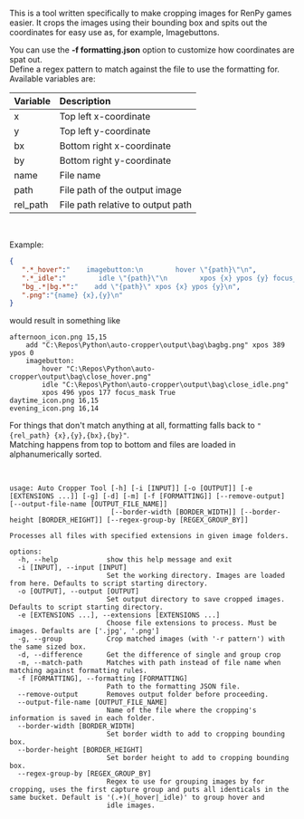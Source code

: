 This is a tool written specifically to make cropping images for RenPy games easier. It crops the images using their bounding box and spits out the coordinates for easy use as, for example, Imagebuttons.

You can use the __-f formatting.json__ option to customize how coordinates are spat out.<br>
Define a regex pattern to match against the file to use the formatting for. Available variables are:

| Variable | Description |
| :-- | :-- |
| x | Top left x-coordinate |
| y | Top left y-coordinate |
| bx | Bottom right x-coordinate |
| by | Bottom right y-coordinate |
| name | File name |
| path | File path of the output image |
| rel_path | File path relative to output path |

<br>

Example:

```json
{
   ".*_hover":"    imagebutton:\n        hover \"{path}\"\n",
   ".*_idle":"        idle \"{path}\"\n        xpos {x} ypos {y} focus_mask True\n",
   "bg_.*|bg.*":"    add \"{path}\" xpos {x} ypos {y}\n",
   ".png":"{name} {x},{y}\n"
}
```

would result in something like

```
afternoon_icon.png 15,15
    add "C:\Repos\Python\auto-cropper\output\bag\bagbg.png" xpos 389 ypos 0
    imagebutton:
        hover "C:\Repos\Python\auto-cropper\output\bag\close_hover.png"
        idle "C:\Repos\Python\auto-cropper\output\bag\close_idle.png"
        xpos 496 ypos 177 focus_mask True
daytime_icon.png 16,15
evening_icon.png 16,14
```

For things that don't match anything at all, formatting falls back to ``"{rel_path} {x},{y},{bx},{by}"``.<br>
Matching happens from top to bottom and files are loaded in alphanumerically sorted.

<br>

```
usage: Auto Cropper Tool [-h] [-i [INPUT]] [-o [OUTPUT]] [-e [EXTENSIONS ...]] [-g] [-d] [-m] [-f [FORMATTING]] [--remove-output] [--output-file-name [OUTPUT_FILE_NAME]]
                         [--border-width [BORDER_WIDTH]] [--border-height [BORDER_HEIGHT]] [--regex-group-by [REGEX_GROUP_BY]]

Processes all files with specified extensions in given image folders.

options:
  -h, --help            show this help message and exit
  -i [INPUT], --input [INPUT]
                        Set the working directory. Images are loaded from here. Defaults to script starting directory.
  -o [OUTPUT], --output [OUTPUT]
                        Set output directory to save cropped images. Defaults to script starting directory.
  -e [EXTENSIONS ...], --extensions [EXTENSIONS ...]
                        Choose file extensions to process. Must be images. Defaults are ['.jpg', '.png']
  -g, --group           Crop matched images (with '-r pattern') with the same sized box.
  -d, --difference      Get the difference of single and group crop
  -m, --match-path      Matches with path instead of file name when matching against formatting rules.
  -f [FORMATTING], --formatting [FORMATTING]
                        Path to the formatting JSON file.
  --remove-output       Removes output folder before proceeding.
  --output-file-name [OUTPUT_FILE_NAME]
                        Name of the file where the cropping's information is saved in each folder.
  --border-width [BORDER_WIDTH]
                        Set border width to add to cropping bounding box.
  --border-height [BORDER_HEIGHT]
                        Set border height to add to cropping bounding box.
  --regex-group-by [REGEX_GROUP_BY]
                        Regex to use for grouping images by for cropping, uses the first capture group and puts all identicals in the same bucket. Default is '(.+)(_hover|_idle)' to group hover and     
                        idle images.

```                        